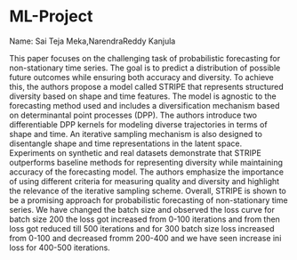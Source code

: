 # ML-Project
Name: Sai Teja Meka,NarendraReddy Kanjula

This paper focuses on the challenging task of probabilistic forecasting for non-stationary time series. The goal is to predict a distribution of possible future outcomes while ensuring both accuracy and diversity. To achieve this, the authors propose a model called STRIPE that represents structured diversity based on shape and time features. The model is agnostic to the forecasting method used and includes a diversification mechanism based on determinantal point processes (DPP). The authors introduce two differentiable DPP kernels for modeling diverse trajectories in terms of shape and time. An iterative sampling mechanism is also designed to disentangle shape and time representations in the latent space. Experiments on synthetic and real datasets demonstrate that STRIPE outperforms baseline methods for representing diversity while maintaining accuracy of the forecasting model. The authors emphasize the importance of using different criteria for measuring quality and diversity and highlight the relevance of the iterative sampling scheme. Overall, STRIPE is shown to be a promising approach for probabilistic forecasting of non-stationary time series. We have changed the batch size and observed the loss curve for batch size 200 the loss got increased from 0-100 iterations and from then loss got reduced till 500 iterations and for 300 batch size loss increased from 0-100 and decreased fromm 200-400 and we have seen increase ini loss for 400-500 iterations.
